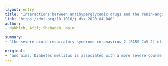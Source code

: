 ```yaml
---
layout: entry
title: "Interactions between antihyperglycemic drugs and the renin-angiotensin system: Putative roles in COVID-19. A mini-review"
link: "https://doi.org/10.1016/j.dsx.2020.04.040"
author:
- Nakhleh, Afif; Shehadeh, Naim

summary:
- "the severe acute respiratory syndrome coronavirus 2 (SARS-CoV-2) utilizes angiotensin-converting enzyme II (ACE2) receptor for host cell entry. We aimed to assess the interactions between antihyperglycemic drugs and the renin-angiotin system (RAS) and their putative roles in COVID-19."

original:
- "and aims: Diabetes mellitus is associated with a more severe course of coronavirus disease 2019 (COVID-19). The severe acute respiratory syndrome coronavirus 2 (SARS-CoV-2) utilizes angiotensin-converting enzyme II (ACE2) receptor for host cell entry. We aimed to assess the interactions between antihyperglycemic drugs and the renin-angiotensin system (RAS) and their putative roles in COVID-19. Methods A literature search was performed using Pubmed to review the interrelationships between hyperglycemia, RAS and COVID-19, and the effects of antihyperglycemic medications. Results The RAS has an essential role in glucose homeostasis and may have a role in COVID-19-induced lung injury. Some antihyperglycemic medications modulate RAS and might hypothetically alleviate the deleterious effect of angiotensin II on lung injury. Furthermore, most antihyperglycemic medications showed anti-inflammatory effects in animal models of lung injury. Conclusions Some antihyperglycemic medications might have protective effects against COVID-19-induced lung injury. Early insulin therapy seems very promising in alleviating lung injury."
---
```


